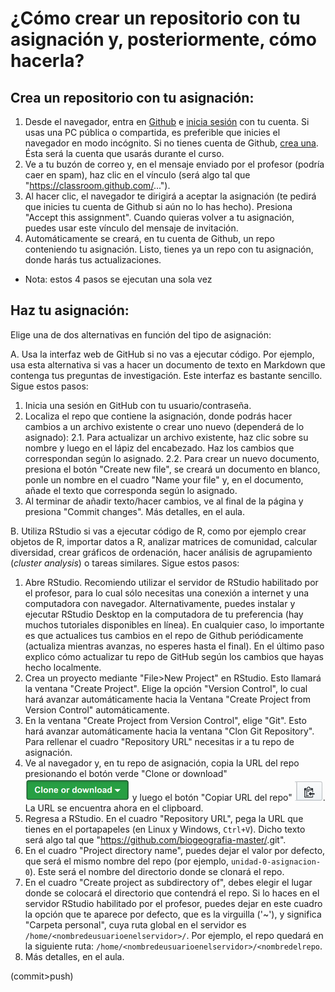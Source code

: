 # ¿Cómo crear un repositorio con tu asignación y, posteriormente, cómo hacerla?

## Crea un repositorio con tu asignación:

1. Desde el navegador, entra en [Github](https://github.com/) e [inicia sesión](https://github.com/login) con tu cuenta. Si usas una PC pública o compartida, es preferible que inicies el navegador en modo incógnito. Si no tienes cuenta de Github, [crea una](https://github.com/join). Ésta será la cuenta que usarás durante el curso.
2. Ve a tu buzón de correo y, en el mensaje enviado por el profesor (podría caer en spam), haz clic en el vínculo (será algo tal que "https://classroom.github.com/...").
3. Al hacer clic, el navegador te dirigirá a aceptar la asignación (te pedirá que inicies tu cuenta de Github si aún no lo has hecho). Presiona "Accept this assignment". Cuando quieras volver a tu asignación, puedes usar este vínculo del mensaje de invitación.
4. Automáticamente se creará, en tu cuenta de Github, un repo conteniendo tu asignación. Listo, tienes ya un repo con tu asignación, donde harás tus actualizaciones.

* Nota: estos 4 pasos se ejecutan una sola vez

## Haz tu asignación:

Elige una de dos alternativas en función del tipo de asignación:

A. Usa la interfaz web de GitHub si no vas a ejecutar código. Por ejemplo, usa esta alternativa si vas a hacer un documento de texto en Markdown que contenga tus preguntas de investigación. Este interfaz es bastante sencillo. Sigue estos pasos:

1. Inicia una sesión en GitHub con tu usuario/contraseña.
2. Localiza el repo que contiene la asignación, donde podrás hacer cambios a un archivo existente o crear uno nuevo (dependerá de lo asignado):
   2.1. Para actualizar un archivo existente, haz clic sobre su nombre y luego en el lápiz del encabezado. Haz los cambios que correspondan según lo asignado.
   2.2. Para crear un nuevo documento, presiona el botón "Create new file", se creará un documento en blanco, ponle un nombre en el cuadro "Name your file" y, en el documento, añade el texto que corresponda según lo asignado.
3. Al terminar de añadir texto/hacer cambios, ve al final de la página y presiona "Commit changes". Más detalles, en el aula.

B. Utiliza RStudio si vas a ejecutar código de R, como por ejemplo crear objetos de R, importar datos a R, analizar matrices de comunidad, calcular diversidad, crear gráficos de ordenación, hacer análisis de agrupamiento (*cluster analysis*) o tareas similares. Sigue estos pasos:

1. Abre RStudio. Recomiendo utilizar el servidor de RStudio habilitado por el profesor, para lo cual sólo necesitas una conexión a internet y una computadora con navegador. Alternativamente, puedes instalar y ejecutar RStudio Desktop en la computadora de tu preferencia (hay muchos tutoriales disponibles en línea). En cualquier caso, lo importante es que actualices tus cambios en el repo de Github periódicamente (actualiza mientras avanzas, no esperes hasta el final). En el último paso explico cómo actualizar tu repo de GitHub según los cambios que hayas hecho localmente.
2. Crea un proyecto mediante "File>New Project" en RStudio. Esto llamará la ventana "Create Project". Elige la opción "Version Control", lo cual hará avanzar automáticamente hacia la Ventana "Create Project from Version Control" automáticamente.
3. En la ventana "Create Project from Version Control", elige "Git". Esto hará avanzar automáticamente hacia la ventana "Clon Git Repository". Para rellenar el cuadro "Repository URL" necesitas ir a tu repo de asignación.
4. Ve al navegador y, en tu repo de asignación, copia la URL del repo presionando el botón verde "Clone or download" ![](img/bt_clone_or_download.png) y luego el botón "Copiar URL del repo" ![](img/bt_copy_repo_url.png). La URL se encuentra ahora en el clipboard.
5. Regresa a RStudio. En el cuadro "Repository URL", pega la URL que tienes en el portapapeles (en Linux y Windows, `Ctrl+V`). Dicho texto será algo tal que "https://github.com/biogeografia-master/<nombredelrepo>.git".
6. En el cuadro "Project directory name", puedes dejar el valor por defecto, que será el mismo nombre del repo (por ejemplo, `unidad-0-asignacion-0`). Este será el nombre del directorio donde se clonará el repo.
7. En el cuadro "Create project as subdirectory of", debes elegir el lugar donde se colocará el directorio que contendrá el repo. Si lo haces en el servidor RStudio habilitado por el profesor, puedes dejar en este cuadro la opción que te aparece por defecto, que es la virguilla ('~'), y significa "Carpeta personal", cuya ruta global en el servidor es `/home/<nombredeusuarioenelservidor>/`. Por ejemplo, el repo quedará en la siguiente ruta: `/home/<nombredeusuarioenelservidor>/<nombredelrepo`.
8. Más detalles, en el aula.


(commit>push) 

